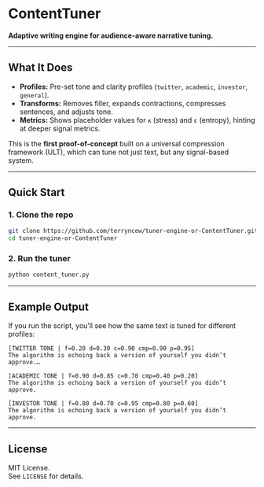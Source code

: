 # ContentTuner

**Adaptive writing engine for audience-aware narrative tuning.**

---

## What It Does
- **Profiles:** Pre-set tone and clarity profiles (`twitter`, `academic`, `investor`, `general`).
- **Transforms:** Removes filler, expands contractions, compresses sentences, and adjusts tone.
- **Metrics:** Shows placeholder values for `κ` (stress) and `ε` (entropy), hinting at deeper signal metrics.

This is the **first proof-of-concept** built on a universal compression framework (ULT), which can tune not just text, but any signal-based system.

---

## Quick Start

### 1. Clone the repo
```bash
git clone https://github.com/terryncew/tuner-engine-or-ContentTuner.git
cd tuner-engine-or-ContentTuner
```

### 2. Run the tuner
```bash
python content_tuner.py
```

---

## Example Output
If you run the script, you’ll see how the same text is tuned for different profiles:

```text
[TWITTER TONE | f=0.20 d=0.30 c=0.90 cmp=0.90 p=0.95]
The algorithm is echoing back a version of yourself you didn’t approve.…

[ACADEMIC TONE | f=0.90 d=0.85 c=0.70 cmp=0.40 p=0.20]
The algorithm is echoing back a version of yourself you didn’t approve.

[INVESTOR TONE | f=0.80 d=0.70 c=0.95 cmp=0.80 p=0.60]
The algorithm is echoing back a version of yourself you didn’t approve.
```

---

## License
MIT License.  
See `LICENSE` for details.


